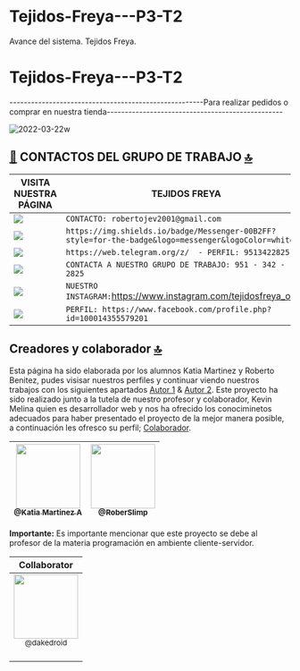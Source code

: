 # Tejidos-Freya---P3-T2
Avance del sistema. Tejidos Freya.
# Tejidos-Freya---P3-T2



------------------------------------------------------Para realizar pedidos o comprar en nuestra tienda-------------------------------------------------

![2022-03-22w](https://user-images.githubusercontent.com/98972071/159529012-e26f6a84-9f57-4494-b46e-4656c7fc171b.png)


## [📱](https://www.facebook.com/profile.php?id=100014355579201) CONTACTOS DEL GRUPO DE TRABAJO [🔝](https://freya-tejidos.web.app/)

VISITA NUESTRA PÁGINA | TEJIDOS FREYA
------------ | -------------
<img src="https://img.shields.io/badge/Gmail-D14836?style=for-the-badge&logo=gmail&logoColor=white" /> | `CONTACTO: robertojev2001@gmail.com`
<img src="https://img.shields.io/badge/Messenger-00B2FF?style=for-the-badge&logo=messenger&logoColor=white" /> | `https://img.shields.io/badge/Messenger-00B2FF?style=for-the-badge&logo=messenger&logoColor=white`
<img src="https://img.shields.io/badge/Telegram-2CA5E0?style=for-the-badge&logo=telegram&logoColor=white" /> | `https://web.telegram.org/z/  - PERFIL: 9513422825`
<img src="https://img.shields.io/badge/WhatsApp-25D366?style=for-the-badge&logo=whatsapp&logoColor=white" /> | `CONTACTA A NUESTRO GRUPO DE TRABAJO: 951 - 342 - 2825`
<img src="https://img.shields.io/badge/Instagram-E4405F?style=for-the-badge&logo=instagram&logoColor=white" /> | `NUESTRO INSTAGRAM:`https://www.instagram.com/tejidosfreya_oax/`
<img src="https://img.shields.io/badge/Facebook-1877F2?style=for-the-badge&logo=facebook&logoColor=white" /> | `PERFIL: https://www.facebook.com/profile.php?id=100014355579201`

## Creadores y colaborador [🔝](https://github.com/RoberSlimp)

Esta página ha sido elaborada por los alumnos Katia Martinez y Roberto Benitez, pudes visisar nuestros perfiles y continuar viendo nuestros trabajos con los siguientes apartados [Autor 1](https://github.com/19920166) & [Autor 2](https://github.com/RoberSlimp). Este proyecto ha sido realizado junto a la tutela de nuestro profesor y colaborador, Kevin Melina quien es desarrollador web y nos ha ofrecido los conociminetos adecuados para haber presentado el proyecto de la mejor manera posible, a continuación les ofresco su perfil; [Colaborador](https://github.com/dakedroid).

| [<img src="https://avatars.githubusercontent.com/u/84353531?v=4" width="115"><br><sub>@Katia Martinez A</sub>](https://github.com/19920166) | [<img  src="https://avatars.githubusercontent.com/u/98972071?s=400&u=5a4c6e2fb5f96264297deec662ee01efd5f4c221&v=4" width="115"><br><sub>@RoberSlimp</sub>](https://github.com/RoberSlimp) | 
| :---: |:---: |

**Importante:** Es importante mencionar que este proyecto se debe al profesor de la materia programación en ambiente cliente-servidor.

| Collaborator |
| :---: | 
| [<img src="https://avatars.githubusercontent.com/u/16070294?v=4" width=115><br><sub>@dakedroid</sub>](https://github.com/dakedroid) <br><br> |
